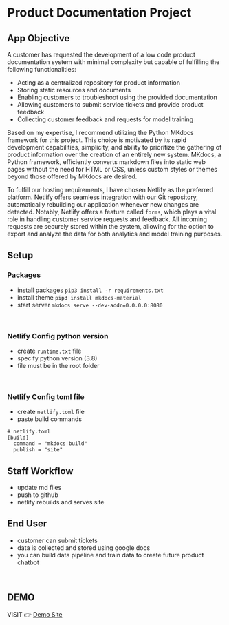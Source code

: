 # Product Documentation Project

## App Objective

A customer has requested the development of a low code product documentation system with minimal complexity but capable of fulfilling the following functionalities:

- Acting as a centralized repository for product information
- Storing static resources and documents
- Enabling customers to troubleshoot using the provided documentation
- Allowing customers to submit service tickets and provide product feedback
- Collecting customer feedback and requests for model training

Based on my expertise, I recommend utilizing the Python MKdocs framework for this project. This choice is motivated by its rapid development capabilities, simplicity, and ability to prioritize the gathering of product information over the creation of an entirely new system. MKdocs, a Python framework, efficiently converts markdown files into static web pages without the need for HTML or CSS, unless custom styles or themes beyond those offered by MKdocs are desired.

To fulfill our hosting requirements, I have chosen Netlify as the preferred platform. Netlify offers seamless integration with our Git repository, automatically rebuilding our application whenever new changes are detected. Notably, Netlify offers a feature called `forms`, which plays a vital role in handling customer service requests and feedback. All incoming requests are securely stored within the system, allowing for the option to export and analyze the data for both analytics and model training purposes.


## Setup

### Packages

- install packages `pip3 install -r requirements.txt`
- install theme `pip3 install mkdocs-material`
- start server `mkdocs serve --dev-addr=0.0.0.0:8080`


<br>

### Netlify Config python version

- create `runtime.txt` file
- specify python version (3.8)
- file must be in the root folder


<br>

### Netlify Config toml file

- create `netlify.toml` file
- paste build commands

```
# netlify.toml
[build]
  command = "mkdocs build"
  publish = "site"
```




## Staff Workflow
- update md files
- push to github
- netlify rebuilds and serves site

## End User
- customer can submit tickets
- data is collected and stored using google docs
- you can build data pipeline and train data to create future product chatbot

<br>

## DEMO

VISIT 👉 <a href="https://product-documentation.netlify.app/" target="_blank">Demo Site</a>
